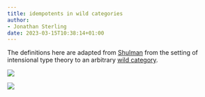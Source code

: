 ```yaml
---
title: idempotents in wild categories
author:
- Jonathan Sterling
date: 2023-03-15T10:38:14+01:00
---
```


The definitions here are adapted from [Shulman](shulman-2016) from the setting of intensional type theory to an arbitrary [wild category](jms-0037).

![](jms-003L)

![](jms-003M)
